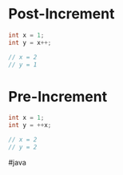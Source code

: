 # Post-Increment
```java
int x = 1; 
int y = x++;

// x = 2
// y = 1
```

# Pre-Increment
```java
int x = 1; 
int y = ++x;

// x = 2
// y = 2
```


#java 
